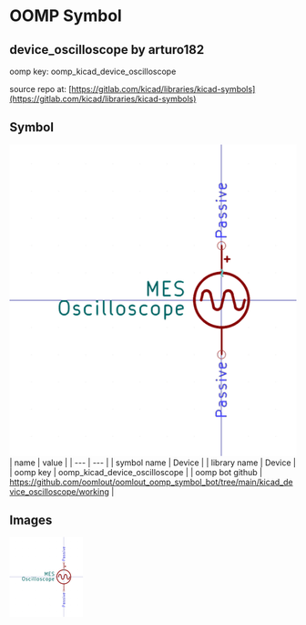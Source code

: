 # OOMP Symbol  
## device_oscilloscope  by arturo182  
  
oomp key: oomp_kicad_device_oscilloscope  
  
source repo at: [https://gitlab.com/kicad/libraries/kicad-symbols](https://gitlab.com/kicad/libraries/kicad-symbols)  
## Symbol  
  
[![working.png](working_600.png)](working.png)  
| name | value | 
| --- | --- | 
| symbol name | Device | 
| library name | Device | 
| oomp key | oomp_kicad_device_oscilloscope | 
| oomp bot github | https://github.com/oomlout/oomlout_oomp_symbol_bot/tree/main/kicad_device_oscilloscope/working | 
## Images  
  
[![working.png](working_140.png)](working.png)  
